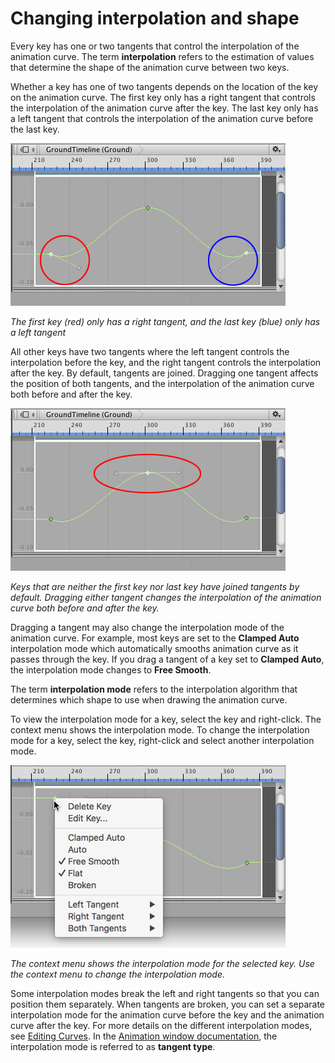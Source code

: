 # Changing interpolation and shape

Every key has one or two tangents that control the interpolation of the animation curve. The term **interpolation** refers to the estimation of values that determine the shape of the animation curve between two keys.

Whether a key has one of two tangents depends on the location of the key on the animation curve. The first key only has a right tangent that controls the interpolation of the animation curve after the key. The last key only has a left tangent that controls the interpolation of the animation curve before the last key.

![The first key (red) only has a right tangent, and the last key (blue) only has a left tangent](images/timeline_curves_first_last_tangent.png)

_The first key (red) only has a right tangent, and the last key (blue) only has a left tangent_

All other keys have two tangents where the left tangent controls the interpolation before the key, and the right tangent controls the interpolation after the key. By default, tangents are joined. Dragging one tangent affects the position of both tangents, and the interpolation of the animation curve both before and after the key.

![Keys that are neither the first key nor last key have joined tangents by default. Dragging either tangent changes the interpolation of the animation curve both before and after the key.](images/timeline_curves_tangent_joined.png)

_Keys that are neither the first key nor last key have joined tangents by default. Dragging either tangent changes the interpolation of the animation curve both before and after the key._

Dragging a tangent may also change the interpolation mode of the animation curve. For example, most keys are set to the **Clamped Auto** interpolation mode which automatically smooths animation curve as it passes through the key. If you drag a tangent of a key set to **Clamped Auto**, the interpolation mode changes to **Free Smooth**.

The term **interpolation mode** refers to the interpolation algorithm that determines which shape to use when drawing the animation curve.

To view the interpolation mode for a key, select the key and right-click. The context menu shows the interpolation mode. To change the interpolation mode for a key, select the key, right-click and select another interpolation mode.

![The context menu shows the interpolation mode for the selected key. Use the context menu to change the interpolation mode.](images/timeline_curves_interp_menu.png)

_The context menu shows the interpolation mode for the selected key. Use the context menu to change the interpolation mode._

Some interpolation modes break the left and right tangents so that you can position them separately. When tangents are broken, you can set a separate interpolation mode for the animation curve before the key and the animation curve after the key. For more details on the different interpolation modes, see [Editing Curves](EditingCurves). In the [Animation window documentation](AnimationEditorGuide), the interpolation mode is referred to as **tangent type**.
